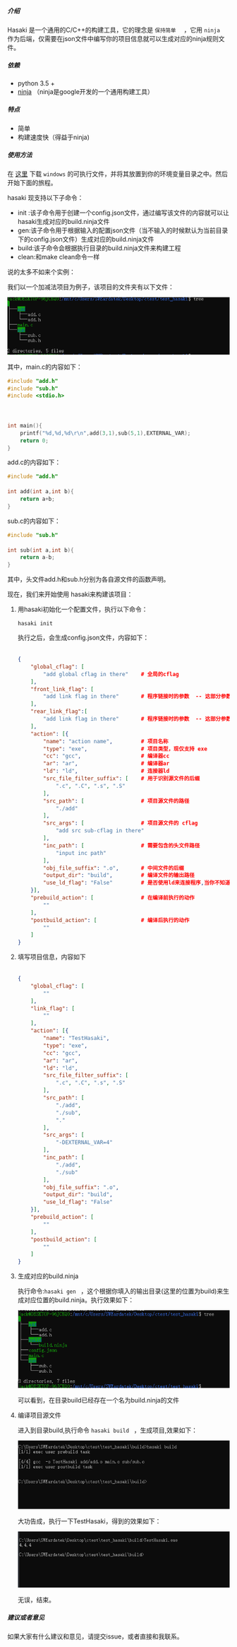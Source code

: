 ##### 介绍

Hasaki 是一个通用的C/C++的构建工具，它的理念是 ``保持简单  `` ，它用 ``ninja `` 作为后端，仅需要在json文件中编写你的项目信息就可以生成对应的ninja规则文件。



##### 依赖

* python 3.5 +
* [ninja](https://ninja-build.org/) （ninja是google开发的一个通用构建工具）



##### 特点

* 简单
* 构建速度快（得益于ninja)



##### 使用方法

在 [这里](https://github.com/JackLin00/hasaki/releases/tag/v0.1) 下载 `` windows `` 的可执行文件，并将其放置到你的环境变量目录之中。然后开始下面的旅程。

hasaki 现支持以下子命令：

* init :该子命令用于创建一个config.json文件，通过编写该文件的内容就可以让hasaki生成对应的build.ninja文件
* gen:该子命令用于根据输入的配置json文件（当不输入的时候默认为当前目录下的config.json文件）生成对应的build.ninja文件
* build:该子命令会根据执行目录的build.ninja文件来构建工程
* clean:和make clean命令一样



说的太多不如来个实例：

我们以一个加减法项目为例子，该项目的文件夹有以下文件：

![image-20210126184157009](pic/README/image-20210126184157009.png)

其中，main.c的内容如下：

```c
#include "add.h"
#include "sub.h"
#include <stdio.h>



int main(){
	printf("%d,%d,%d\r\n",add(3,1),sub(5,1),EXTERNAL_VAR);
	return 0;
}
```

add.c的内容如下：

```c
#include "add.h"

int add(int a,int b){
	return a+b;
}
```

sub.c的内容如下：

```c
#include "sub.h"

int sub(int a,int b){
	return a-b;
}
```

其中，头文件add.h和sub.h分别为各自源文件的函数声明。

现在，我们来开始使用 hasaki来构建该项目：

1. 用hasaki初始化一个配置文件，执行以下命令：

   ```
   hasaki init
   ```

   执行之后，会生成config.json文件，内容如下：

   ```json
   
   {
       "global_cflag": [  
           "add global cflag in there"    # 全局的cflag
       ],
       "front_link_flag": [
           "add link flag in there"       # 程序链接时的参数  -- 这部分参数放在前面
       ],
       "rear_link_flag":[
           "add link flag in there"       # 程序链接时的参数  -- 这部分参数放在后面
       ],
       "action": [{
           "name": "action name",         # 项目名称
           "type": "exe",                 # 项目类型，现仅支持 exe
           "cc": "gcc",                   # 编译器cc
           "ar": "ar",                    # 编译器ar
           "ld": "ld",                    # 连接器ld
           "src_file_filter_suffix": [    # 用于识别源文件的后缀
               ".c", ".C", ".s", ".S"
           ],
           "src_path": [                  # 项目源文件的路径
               "./add"
           ],
           "src_args": [                  # 项目源文件的 cflag
               "add src sub-cflag in there"
           ],
           "inc_path": [                  # 需要包含的头文件路径
               "input inc path"
           ],
           "obj_file_suffix": ".o",       # 中间文件的后缀
           "output_dir": "build",         # 编译文件的输出路径
           "use_ld_flag": "False"         # 是否使用ld来连接程序,当你不知道什么意思的时候，不要选择True
       }],
       "prebuild_action": [               # 在编译前执行的动作
           ""
       ],
       "postbuild_action": [              # 编译后执行的动作
           ""
       ]
   }
   ```

   

2. 填写项目信息，内容如下

   ```json
   
   {
       "global_cflag": [
           ""
       ],
       "link_flag": [
           ""
       ],
       "action": [{
           "name": "TestHasaki",
           "type": "exe",
           "cc": "gcc",
           "ar": "ar",
           "ld": "ld",
           "src_file_filter_suffix": [
               ".c", ".C", ".s", ".S"
           ],
           "src_path": [
               "./add",
               "./sub",
               "."
           ],
           "src_args": [
               "-DEXTERNAL_VAR=4"
           ],
           "inc_path": [
               "./add",
               "./sub"
           ],
           "obj_file_suffix": ".o",
           "output_dir": "build",
           "use_ld_flag": "False"
       }],
       "prebuild_action": [
           ""
       ],
       "postbuild_action": [
           ""
       ]
   }
   ```

3. 生成对应的build.ninja

   执行命令:``hasaki gen `` ，这个根据你填入的输出目录(这里的位置为build)来生成对应位置的build.ninja。执行效果如下：

   ![image-20210126190152709](pic/README/image-20210126190152709.png)

   可以看到，在目录build已经存在一个名为build.ninja的文件

4. 编译项目源文件

   进入到目录build,执行命令 ``hasaki build `` ，生成项目,效果如下：

   ![image-20210126190404092](pic/README/image-20210126190404092.png)

   大功告成，执行一下TestHasaki，得到的效果如下：

   ![image-20210126190450939](pic/README/image-20210126190450939.png)

   无误，结束。



##### 建议或者意见

如果大家有什么建议和意见，请提交issue，或者直接和我联系。